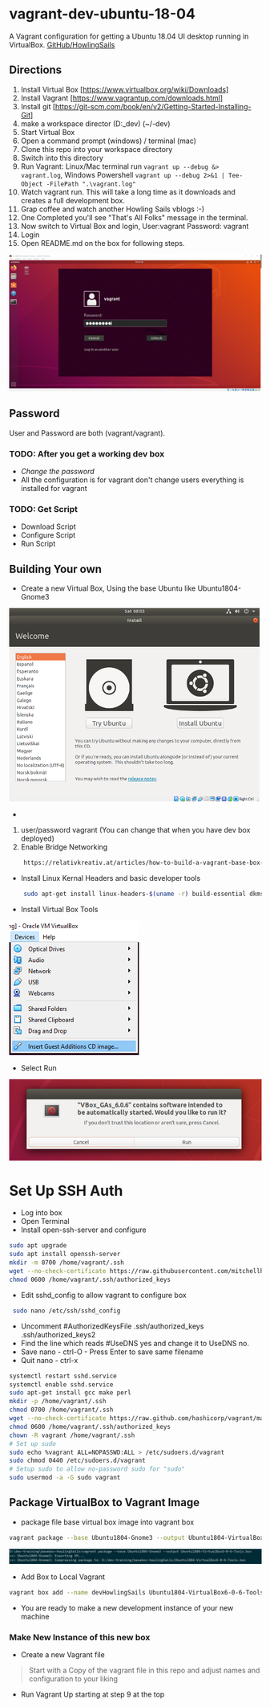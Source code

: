 # vagrant-dev-ubuntu-18-04

A Vagrant configuration for getting a Ubuntu 18.04 UI desktop running in VirtualBox.
[GitHub/HowlingSails](https://github.com/howlingsails/vagrant-dev-ubuntu-18-04.git)

## Directions

1. Install Virtual Box [https://www.virtualbox.org/wiki/Downloads]
2. Install Vagrant [https://www.vagrantup.com/downloads.html]
3. Install git [https://git-scm.com/book/en/v2/Getting-Started-Installing-Git]
4. make a workspace director (D:\_dev) (~/-dev)
5. Start Virtual Box
6. Open a command prompt (windows) / terminal (mac)
7. Clone this repo into your workspace directory
8. Switch into this directory
9. Run Vagrant: Linux/Mac terminal run `vagrant up --debug &> vagrant.log`, Windows Powershell  `vagrant up --debug 2>&1 | Tee-Object -FilePath ".\vagrant.log"`
10. Watch vagrant run. This will take a long time as it downloads and creates a full development box.
11. Grap coffee and watch another Howling Sails vblogs :-)
12. One Completed you'll see "That's All Folks" message in the terminal.
13. Now switch to Virtual Box and login, User:vagrant Password: vagrant
14. Login
15. Open README.md on the box for following steps.

![SheetShot Vagrant User Logging in to Ubuntu Desktop Clean](./resources/images/ubuntu1804.png)

## Password

User and Password are both (vagrant/vagrant).

### TODO: After you get a working dev box

* *Change the password*
* All the configuration is for vagrant don't change users everything is installed for vagrant

### TODO: Get Script

* Download Script
* Configure Script
* Run Script

## Building Your own

* Create a new Virtual Box, Using the base Ubuntu like Ubuntu1804-Gnome3

![Start of Install Ubuntu](./resources/images/installUbuntu.png)

*

1. user/password vagrant (You can change that when you have dev box deployed)
2. Enable Bridge Networking

``` html
    https://relativkreativ.at/articles/how-to-build-a-vagrant-base-box-from-a-virtualbox-vm
```
* Install Linux Kernal Headers and basic developer tools

``` bash
    sudo apt-get install linux-headers-$(uname -r) build-essential dkms
```

* Install Virtual Box Tools

![Select Insert Addtion iso](./resources/images/guest-additions.png)

* Select Run

![Run Guest Additions](./resources/images/run-guest-additions.png)

# Set Up SSH Auth

* Log into box
* Open Terminal
* Install open-ssh-server and configure

``` bash
sudo apt upgrade
sudo apt install openssh-server
mkdir -m 0700 /home/vagrant/.ssh
wget --no-check-certificate https://raw.githubusercontent.com/mitchellh/vagrant/master/keys/vagrant.pub -O /home/vagrant/.ssh/authorized_keys
chmod 0600 /home/vagrant/.ssh/authorized_keys
```

* Edit sshd_config to allow vagrant to configure box

``` bash
 sudo nano /etc/ssh/sshd_config
```

* Uncomment  #AuthorizedKeysFile      .ssh/authorized_keys .ssh/authorized_keys2
* Find the line which reads #UseDNS yes and change it to UseDNS no.
* Save nano - ctrl-O - Press Enter to save same filename
* Quit nano - ctrl-x

``` bash
systemctl restart sshd.service
systemctl enable sshd.service
sudo apt-get install gcc make perl
mkdir -p /home/vagrant/.ssh
chmod 0700 /home/vagrant/.ssh
wget --no-check-certificate https://raw.github.com/hashicorp/vagrant/master/keys/vagrant.pub -O /home/vagrant/.ssh/authorized_keys
chmod 0600 /home/vagrant/.ssh/authorized_keys
chown -R vagrant /home/vagrant/.ssh
# Set up sudo
sudo echo %vagrant ALL=NOPASSWD:ALL > /etc/sudoers.d/vagrant
sudo chmod 0440 /etc/sudoers.d/vagrant
# Setup sudo to allow no-password sudo for "sudo"
sudo usermod -a -G sudo vagrant
```

## Package VirtualBox to Vagrant Image

* package file base virtual box image into vagrant box
  
``` bash
vagrant package --base Ubuntu1804-Gnome3 --output Ubuntu1804-VirtualBox6-0-6-Tools.box
```

![Screen Shot of Virtual Box](./resources/images/packaging.png)

* Add Box to Local Vagrant

``` bash
vagrant box add --name devHowlingSails Ubuntu1804-VirtualBox6-0-6-Tools.box --force
```

* You are ready to make a new development instance of your new machine

### Make New Instance of this new box

* Create a new Vagrant file
  
> Start with a Copy of the vagrant file in this repo and adjust names and configuration to  your liking

* Run Vagrant Up starting at step 9 at the top
